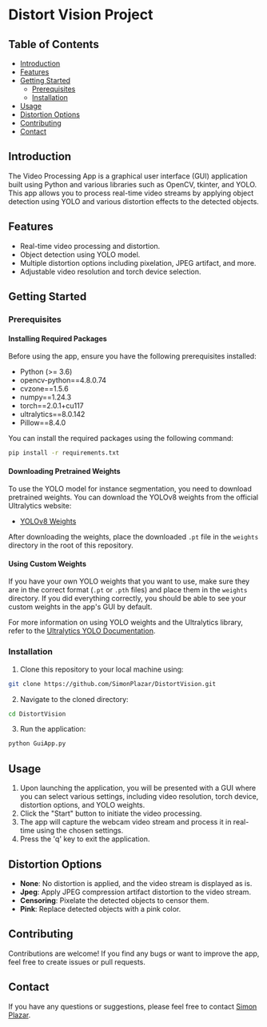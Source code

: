 # Distort Vision Project
## Table of Contents
- [Introduction](#introduction)
- [Features](#features)
- [Getting Started](#getting-started)
  - [Prerequisites](#prerequisites)
  - [Installation](#installation)
- [Usage](#usage)
- [Distortion Options](#distortion-options)
- [Contributing](#contributing)
- [Contact](#contact)

## Introduction

The Video Processing App is a graphical user interface (GUI) application built using Python and various libraries such as OpenCV, tkinter, and YOLO. This app allows you to process real-time video streams by applying object detection using YOLO and various distortion effects to the detected objects.

## Features

- Real-time video processing and distortion.
- Object detection using YOLO model.
- Multiple distortion options including pixelation, JPEG artifact, and more.
- Adjustable video resolution and torch device selection.

## Getting Started

### Prerequisites

#### Installing Required Packages
Before using the app, ensure you have the following prerequisites installed:

- Python (>= 3.6)
- opencv-python==4.8.0.74
- cvzone==1.5.6
- numpy==1.24.3
- torch==2.0.1+cu117
- ultralytics==8.0.142
- Pillow==8.4.0

You can install the required packages using the following command:

```bash
pip install -r requirements.txt
```

#### Downloading Pretrained Weights

To use the YOLO model for instance segmentation, you need to download pretrained weights. You can download the YOLOv8 weights from the official Ultralytics website:

- [YOLOv8 Weights](https://docs.ultralytics.com/tasks/segment/#models)

After downloading the weights, place the downloaded `.pt` file in the `weights` directory in the root of this repository.

#### Using Custom Weights

If you have your own YOLO weights that you want to use, make sure they are in the correct format (`.pt` or `.pth` files) and place them in the `weights` directory. 
If you did everything correctly, you should be able to see your custom weights in the app's GUI by default.

For more information on using YOLO weights and the Ultralytics library, refer to the [Ultralytics YOLO Documentation](https://docs.ultralytics.com/).


### Installation

1. Clone this repository to your local machine using:

```bash
git clone https://github.com/SimonPlazar/DistortVision.git
```

2. Navigate to the cloned directory:

```bash
cd DistortVision
```

3. Run the application:

```bash
python GuiApp.py
```

## Usage

1. Upon launching the application, you will be presented with a GUI where you can select various settings, including video resolution, torch device, distortion options, and YOLO weights.
2. Click the "Start" button to initiate the video processing.
3. The app will capture the webcam video stream and process it in real-time using the chosen settings.
4. Press the 'q' key to exit the application.

## Distortion Options

- **None**: No distortion is applied, and the video stream is displayed as is.
- **Jpeg**: Apply JPEG compression artifact distortion to the video stream.
- **Censoring**: Pixelate the detected objects to censor them.
- **Pink**: Replace detected objects with a pink color.

## Contributing

Contributions are welcome! If you find any bugs or want to improve the app, feel free to create issues or pull requests.

## Contact

If you have any questions or suggestions, please feel free to contact [Simon Plazar](mailto:simon.plazar@gmail.com).